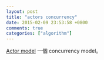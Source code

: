 ```yaml
---
layout: post
title: "actors concurrency"
date: 2015-02-09 23:53:58 +0800
comments: true
categories: ["algorithm"]
---
```


<!-- more -->

[Actor model] 一個 concurrency model。

[Actor model]:http://en.wikipedia.org/wiki/Actor_model